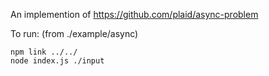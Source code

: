 An implemention of https://github.com/plaid/async-problem

To run: (from ./example/async)

```
npm link ../../
node index.js ./input
```